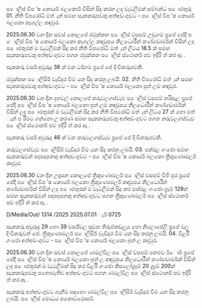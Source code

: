 ප ොලිස් විප ්ෂ කොර්ය බලකොර් විසින් සිදු කරන ලද වැටලීමක් සම්බන්ධ ප ොරතුරු 01. නීති විපරෝධි මත් ැන් සමඟ සැකකරුපවකු අත්අඩංගුවට - ප ොලිස් විප ්ෂ කොර්ය බලකො කෑගල්ල කඳවුර.

2025.06.30 වන දින සවස් කොලපේ රඹුක්කන ප ොලිස් වසපම් උඩුගම ප්‍රපේ පේදී ප ොලිස් විප ්ෂ කොර්ය බලකො කෑගල්ල කඳවුපය නිලධොරීන් කණ්ඩොර්මක් විසින් ලද ප ොරතුරක් ම වැටලීමක් සිදු කර නීති විපරෝධි මත් ැන් ලීටය 18.5 ක් සමඟ සැකකරුපවකු අත්අඩංගුවට පගන රඹුක්කන ප ොලිස් ස්ථොනර් පව ඉදිරි ත් කර ඇ .

සැකකරු වර්ස අවුරුදු 38 ක් වන ර්ටගම ප්‍රපේ පේ දිංචිකරුපවකි.

රඹුක්කන ප ොලිසිර් වැඩිදුර විම යන සිදු කරනු ලබයි. 02. නීති විපරෝධි මත් ැන් සමඟ සැකකරුපවකු අත්අඩංගුවට - ප ොලිස් විප ්ෂ කොර්ය බලකො පුත් ලම කඳවුර.

2025.06.30 වන දින දහවල් කොලපේ කරුවලගස්වැව ප ොලිස් වසපම් නරිඇල ප්‍රපේ පේදී ප ොලිස් විප ්ෂ කොර්ය බලකො පුත් ලම කඳවුපය නිලධොරීන් කණ්ඩොර්මක් විසින් ලද ප ොරතුරක් ම වැටලීමක් සිදු කර නීති විපරෝධි මත් ැන් ලීටය 27 ක් හො මත් ැන් ප රීමට ගන්නො උ කරණ සමඟ සැකකරුපවකු අත්අඩංගුවට පගන කරුවලගස්වැව ප ොලිස් ස්ථොනර් පව ඉදිරි ත් කර ඇ .

සැකකරු වර්ස අවුරුදු 46 ක් වන කරුවලගස්වැව ප්‍රපේ පේ දිංචිකරුපවකි.

කරුවලගස්වැව ප ොලිසිර් වැඩිදුර විම යන සිදු කරනු ලබයි. 03. පක්රළ ගංජො සමඟ සැකකරුවන් පදපදපනකු අත්අඩංගුවට - ප ොලිස් විප ්ෂ කොර්ය බලකො ත්‍රීකුණොමලර් කදවුර.

2025.06.30 වන දින උදෑසන කොලපේ ත්‍රීකුණොමලර් ප ොලිස් වසපම් විජි පුර ප්‍රපේ පේදී ප ොලිස් විප ්ෂ කොර්ය බලකො ත්‍රීකුණොමලර් කඳවුපය නිලධොරීන් කණ්ඩොර්මක් විසින් ලද ප ොරතුරක් ම වැටලීමක් සිදු කර පක්රළ ගංජො ග්‍රෑම් 129ක් සමඟ සැකකරුවන් පදපදපනකු අත්අඩංගුවට පගන ත්‍රීකුණොමලර් ප ොලිස් ස්ථොනර් පව ඉදිරි ත් කර ඇ .

D/Media/Out/ 1314 /2025 2025.07.01 ැර් 0725

සැකකරු අවුරුදු 29 හො 39 වර්ස්වල සුවන තිරුප්කඩලූය හො නිලොපේලි ප්‍රපේ වල දිංචිකරුවන් පේ. ත්‍රීකුණොමලර් ප ොලිසිර් වැඩිදුර විම යන සිදු කරනු ලබයි. 04. විර්ළි ගංජො අත්අඩංගුවට - ප ොලිස් විප ්ෂ කොර්ය බලකො බුත් ල කදවුර.

2025.06.30 වන දින සවස් කොලපේ ණමල්විල ප ොලිස් වසපම් පනළුව ර්ොර් ප්‍රපේ පේදී ප ොලිස් විප ්ෂ කොර්ය බලකො බුත් ල කඳවුපය නිලධොරීන් කණ්ඩොර්මක් විසින් ලද ප ොරතුරක් ම වැටලීමක් සිදු කර විර්ළි ගංජො කිපලෝග්‍රෑම් 20 ග්‍රෑම් 200ක් සැකකරුපවකු පනොමැතිව අත්අඩංගුවට පගන ණමල්විල ප ොලිස් ස්ථොනර් පව ඉදිරි ත් කර ඇ .

සැකකරු අත්අඩංගුවට ගැනීම සඳහො ණමල්විල ප ොලිසිර් වැඩිදුර විම යන සිදු කරනු ලබයි. ප ොලිස් මොධය පකොට්ඨොසර්.